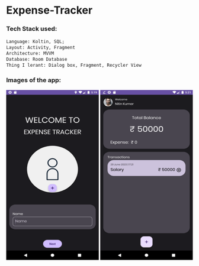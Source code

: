 # Expense-Tracker
### Tech Stack used:
    Language: Koltin, SQL;
    Layout: Activity, Fragment
    Architecture: MVVM
    Database: Room Database
    Thing I lerant: Dialog box, Fragment, Recycler View

### Images of the app:
<p align="left">
  <img width="250" height="460" src="https://github.com/kumar-nitin-tech/Expense-Tracker/blob/master/Screenshots/Screenshot_1688039394.png">
     <img width="250" height="460" src="https://github.com/kumar-nitin-tech/Expense-Tracker/blob/master/Screenshots/Screenshot_1688039482.png">
</p>

